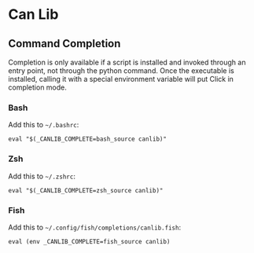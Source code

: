 # Can Lib

## Command Completion

Completion is only available if a script is installed and invoked through an
entry point, not through the python command. Once the executable is installed,
calling it with a special environment variable will put Click in completion mode.

### Bash

Add this to `~/.bashrc`:

```
eval "$(_CANLIB_COMPLETE=bash_source canlib)"
```

### Zsh

Add this to `~/.zshrc`:

```
eval "$(_CANLIB_COMPLETE=zsh_source canlib)"
```

### Fish

Add this to `~/.config/fish/completions/canlib.fish`:

```
eval (env _CANLIB_COMPLETE=fish_source canlib)
```
